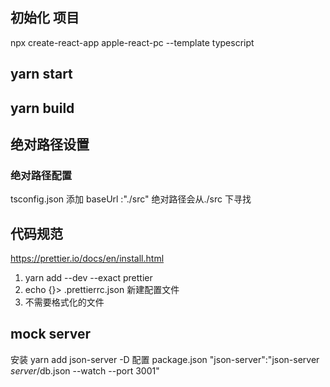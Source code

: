 ## 初始化 项目

npx create-react-app apple-react-pc --template typescript

## yarn start

## yarn build

## 绝对路径设置

### 绝对路径配置

tsconfig.json
添加 baseUrl :"./src"
绝对路径会从./src 下寻找

## 代码规范

https://prettier.io/docs/en/install.html

1. yarn add --dev --exact prettier
2. echo {}> .prettierrc.json 新建配置文件
3. 不需要格式化的文件

## mock server

安装 yarn add json-server -D
配置 package.json "json-server":"json-server _server_/db.json --watch --port 3001"

